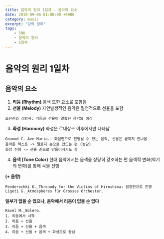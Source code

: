 ```yaml
---
title: 음악의 원리 1일차 - 음악의 요소
date: 2018-09-06 01:00:00 +0900
category: music
excerpt: "강의 정리"
tags:
    - SNU
    - 음악의 원리
    - 1일차
---
```


# 음악의 원리 1일차
## 음악의 요소
1. **리듬 (Rhythm)**
음색 또한 요소로 포함됨
2. **선율 (Melody)**
자연발생적인 음악은 필연적으로 선율을 포함
```
조한춘의 심방곡: 리듬과 선율이 결합된 음악의 예심
```
3. **화성 (Harmony)**
화성은 르네상스 이후에서만 나타남
```
Gounod C._Ave Maria.: 화음만으로 진행될 수 있는 음악, 선율은 끝까지 안나옴
음악은 텍스트 -> 멜로디 순으로 만드는 편 (농담)
화성 진행 -> 선율 순으로 만들어지기도 함
```
4. **음색 (Tone Color)**
현대 음악에서는 음색을 상당히 강조하는 편
음색적 변화(악기의 변화)를 통해 곡을 진행

**(+ 음향)**
```
Penderechki K._Threnody for the Victims of Hiroshima: 음향만으로 진행
Ligeti G._Atmosphères für Grosses Orchester.
```

**일부가 없을 순 있으나, 음악에서 리듬이 없을 순 없다**

```
Ravel M._Bolero.
1. 리듬에서 시작
2. 리듬 + 선율
3. 리듬 + 선율 + 음색
4. 리듬 + 선율 + 음색 + 화성으로 끝남
```
